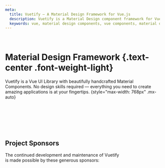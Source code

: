 ```yaml
---
meta:
  title: Vuetify — A Material Design Framework for Vue.js
  description: Vuetify is a Material Design component framework for Vue.js. It aims to provide all the tools necessary to create beautiful content rich applications.
  keywords: vue, material design components, vue components, material design components, vuetify, vuetify.js, component framework
---
```


<home-vuetify-logo />

<br>

# Material Design Framework {.text-center .font-weight-light}

Vuetify is a Vue UI Library with beautifully handcrafted Material Components. No design skills required — everything you need to create amazing applications is at your fingertips. {style="max-width: 768px" .mx-auto}

<br>

<home-action-btns />

<br>
<br>
<br>
<br>

## Project Sponsors

The continued development and maintenance of Vuetify
<br>
is made possible by these generous sponsors:

<br>

<home-sponsors />
